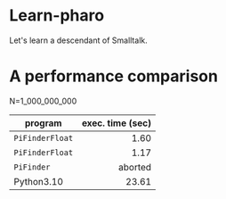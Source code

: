 # Learn-pharo
Let's learn a descendant of Smalltalk.


# A performance comparison

N=1_000_000_000

| program         |exec. time (sec)|
|-----------------|---------------:|
| `PiFinderFloat` |           1.60 |
| `PiFinderFloat` |           1.17 |
| `PiFinder`      |  aborted   |
| Python3.10      |          23.61 |

